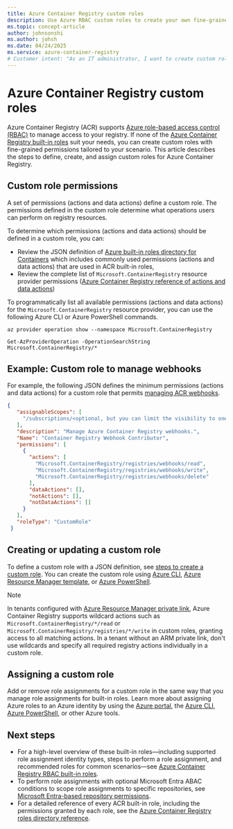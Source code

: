 ```yaml
---
title: Azure Container Registry custom roles
description: Use Azure RBAC custom roles to create your own fine-grained roles for Azure Container Registry.
ms.topic: concept-article
author: johnsonshi
ms.author: johsh
ms.date: 04/24/2025
ms.service: azure-container-registry
# Customer intent: "As an IT administrator, I want to create custom roles for Azure Container Registry, so that I can manage fine-grained access permissions tailored to specific user needs and enhance security within my container management environment."
---
```


# Azure Container Registry custom roles

Azure Container Registry (ACR) supports [Azure role-based access control (RBAC)](/azure/role-based-access-control/) to manage access to your registry. If none of the [Azure Container Registry built-in roles](container-registry-rbac-built-in-roles-overview.md) suit your needs, you can create custom roles with fine-grained permissions tailored to your scenario. This article describes the steps to define, create, and assign custom roles for Azure Container Registry.

## Custom role permissions

A set of permissions (actions and data actions) define a custom role. The permissions defined in the custom role determine what operations users can perform on registry resources.

To determine which permissions (actions and data actions) should be defined in a custom role, you can:
* Review the JSON definition of [Azure built-in roles directory for Containers](/azure/role-based-access-control/built-in-roles/containers) which includes commonly used permissions (actions and data actions) that are used in ACR built-in roles,
* Review the complete list of `Microsoft.ContainerRegistry` resource provider permissions ([Azure Container Registry reference of actions and data actions](/azure/role-based-access-control/permissions/containers#microsoftcontainerregistry))

To programmatically list all available permissions (actions and data actions) for the `Microsoft.ContainerRegistry` resource provider, you can use the following Azure CLI or Azure PowerShell commands.

```azurecli
az provider operation show --namespace Microsoft.ContainerRegistry
```

```azurepowershell
Get-AzProviderOperation -OperationSearchString Microsoft.ContainerRegistry/*
```

## Example: Custom role to manage webhooks

For example, the following JSON defines the minimum permissions (actions and data actions) for a custom role that permits [managing ACR webhooks](container-registry-webhook.md).

```json
{
   "assignableScopes": [
     "/subscriptions/<optional, but you can limit the visibility to one or more subscriptions>"
   ],
   "description": "Manage Azure Container Registry webhooks.",
   "Name": "Container Registry Webhook Contributor",
   "permissions": [
     {
       "actions": [
         "Microsoft.ContainerRegistry/registries/webhooks/read",
         "Microsoft.ContainerRegistry/registries/webhooks/write",
         "Microsoft.ContainerRegistry/registries/webhooks/delete"
       ],
       "dataActions": [],
       "notActions": [],
       "notDataActions": []
     }
   ],
   "roleType": "CustomRole"
 }
```

## Creating or updating a custom role

To define a custom role with a JSON definition, see [steps to create a custom role](/azure/role-based-access-control/custom-roles#steps-to-create-a-custom-role).
You can create the custom role using [Azure CLI](/azure/role-based-access-control/custom-roles-cli), [Azure Resource Manager template](/azure/role-based-access-control/custom-roles-template), or [Azure PowerShell](/azure/role-based-access-control/custom-roles-powershell).

> [!NOTE]
> In tenants configured with [Azure Resource Manager private link](/azure/azure-resource-manager/management/create-private-link-access-portal), Azure Container Registry supports wildcard actions such as `Microsoft.ContainerRegistry/*/read` or `Microsoft.ContainerRegistry/registries/*/write` in custom roles, granting access to all matching actions.
> In a tenant without an ARM private link, don't use wildcards and specify all required registry actions individually in a custom role.

## Assigning a custom role

Add or remove role assignments for a custom role in the same way that you manage role assignments for built-in roles.
Learn more about assigning Azure roles to an Azure identity by using the [Azure portal](/azure/role-based-access-control/role-assignments-portal), the [Azure CLI](/azure/role-based-access-control/role-assignments-cli), [Azure PowerShell](/azure/role-based-access-control/role-assignments-powershell), or other Azure tools.

## Next steps

* For a high-level overview of these built-in roles—including supported role assignment identity types, steps to perform a role assignment, and recommended roles for common scenarios—see [Azure Container Registry RBAC built-in roles](container-registry-rbac-built-in-roles-overview.md).
* To perform role assignments with optional Microsoft Entra ABAC conditions to scope role assignments to specific repositories, see [Microsoft Entra-based repository permissions](container-registry-rbac-abac-repository-permissions.md).
* For a detailed reference of every ACR built-in role, including the permissions granted by each role, see the [Azure Container Registry roles directory reference](container-registry-rbac-built-in-roles-directory-reference.md).
